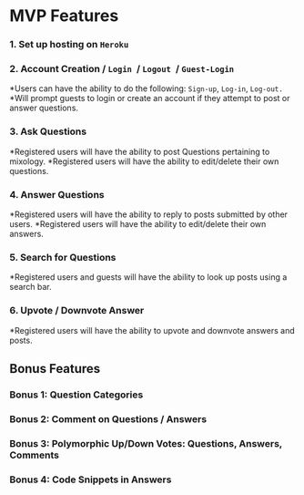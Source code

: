 
# MVP Features

### 1. Set up hosting on `Heroku`
  
### 2. Account Creation / `Login `/ `Logout `/ `Guest-Login`
  *Users can have the ability to do the following: `Sign-up`, `Log-in`, `Log-out.` 
  *Will prompt guests to login or create an account if they attempt to post or answer questions. 

### 3. Ask Questions
  *Registered users will have the ability to post Questions pertaining to mixology. 
  *Registered users will have the ability to edit/delete their own questions.

### 4. Answer Questions
  *Registered users will have the ability to reply to posts submitted by other users. 
  *Registered users will have the ability to edit/delete their own answers.

### 5. Search for Questions
  *Registered users and guests will have the ability to look up posts using a search bar. 

### 6. Upvote / Downvote Answer
  *Registered users will have the ability to upvote and downvote answers and posts.

## Bonus Features

### Bonus 1: Question Categories

### Bonus 2: Comment on Questions / Answers

### Bonus 3: Polymorphic Up/Down Votes: Questions, Answers, Comments

### Bonus 4: Code Snippets in Answers

